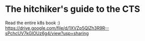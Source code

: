 # The hitchiker's guide to the CTS
Read the entire k8s book :)
https://drive.google.com/file/d/1XVZp5QlZh3R9R--sPchcUV7kGlOUz6g4/view?usp=sharing
